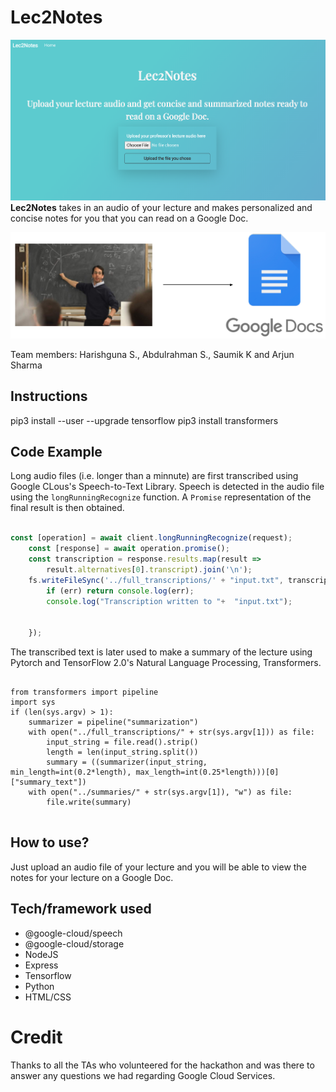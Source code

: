 # Lec2Notes
![Image of Website](/readmepic.png)
**Lec2Notes** takes in an audio of your lecture and makes personalized and concise notes for you that you can read on a Google Doc. 

![Image of TheThing](/process.png)

Team members: Harishguna S., Abdulrahman S., Saumik K and Arjun Sharma

## Instructions
pip3 install --user --upgrade tensorflow 
pip3 install transformers

## Code Example
Long audio files (i.e. longer than a minnute) are first transcribed using Google CLous's Speech-to-Text Library. 
Speech is detected in the audio file using the `longRunningRecognize` function. A `Promise` representation of the final result is then obtained. 
```javascript

const [operation] = await client.longRunningRecognize(request);
    const [response] = await operation.promise();
    const transcription = response.results.map(result =>
        result.alternatives[0].transcript).join('\n');
    fs.writeFileSync('../full_transcriptions/' + "input.txt", transcription, 'ascii', function (err) {
        if (err) return console.log(err);
        console.log("Transcription written to "+  "input.txt");


    });
```
The transcribed text is later used to make a summary of the lecture using Pytorch and TensorFlow 2.0's Natural Language Processing, Transformers. 
```python3

from transformers import pipeline
import sys
if (len(sys.argv) > 1):
    summarizer = pipeline("summarization")
    with open("../full_transcriptions/" + str(sys.argv[1])) as file:
        input_string = file.read().strip()
        length = len(input_string.split())
        summary = ((summarizer(input_string, min_length=int(0.2*length), max_length=int(0.25*length)))[0]["summary_text"])
    with open("../summaries/" + str(sys.argv[1]), "w") as file:
        file.write(summary)


```

## How to use?
Just upload an audio file of your lecture and you will be able to view the notes for your lecture on a Google Doc. 

## Tech/framework used
* @google-cloud/speech
* @google-cloud/storage 
* NodeJS 
* Express
* Tensorflow 
* Python
* HTML/CSS

# Credit
Thanks to all the TAs who volunteered for the hackathon and was there to answer any questions we had regarding Google Cloud Services. 
